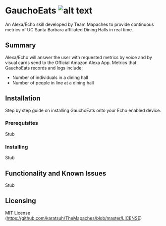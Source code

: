 # GauchoEats ![alt text](https://travis-ci.org/karatsuh/GauchoEats.svg?branch=master)
An Alexa/Echo skill developed by Team Mapaches to provide continuous metrics of UC Santa Barbara affiliated Dining Halls in real time.

## Summary
Alexa/Echo will answer the user with requested metrics by voice and by visual cards send to the Official Amazon Alexa App.
Metrics that GauchoEats records and logs include:
- Number of individuals in a dining hall
- Number of people in line at a dining hall


## Installation
Step by step guide on installing GauchoEats onto your Echo enabled device.
### Prerequisites
Stub
### Installing
Stub

## Functionality and Known Issues
Stub
## Licensing
MIT License (https://github.com/karatsuh/TheMapaches/blob/master/LICENSE)
